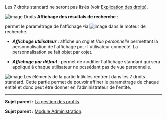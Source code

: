 Les 7 droits standard ne seront pas listés (voir [Explication des droits](07_Module_Administration/07_Profils/01_Profils.md)).

![image](docs/image/config.png)
Droits **Affichage des résultats de recherche** :

  permet le paramétrage de l'affichage via ![image](docs/image/options_search.png) dans le moteur de recherche.

  - ***Affichage utilisateur*** : affiche un onglet *Vue personnelle* permettant la personnalisation de l'affichage pour l'utilisateur connecté. La personnalisation se fait objet par objet.

  - ***Affichage par défaut*** : permet de modifier l'affichage standard qui sera appliqué à chaque utilisateur ne possédant pas de vue personnelle.
   

![image](docs/image/intitules.png)
Les éléments de la partie Intitulés rentrent dans les 7 droits standard.
Cette partie permet de pouvoir affiner le paramétrage de chaque entité et donc peut être donner en l'administrateur de l'entité.

---------
**Sujet parent :** [La gestion des profils](07_Module_Administration/07_Profils/01_Profils.md "La gestion des profils").

**Sujet parent :** [Module Administration](07_Module_Administration/01_Module_Administration.md "Le module Administration permet d'administrer les utilisateurs, groupes, entités, profils, règles et dictionnaires et offre des outils de maintenance de l'application").